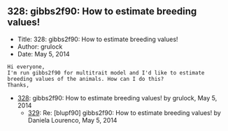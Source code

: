 ## 328: gibbs2f90: How to estimate breeding values!

- Title: 328: gibbs2f90: How to estimate breeding values!
- Author: grulock
- Date: May 5, 2014

```
Hi everyone,
I'm run gibbs2f90 for multitrait model and I'd like to estimate breeding values of the animals. How can I do this?
Thanks, 
```

- [328](0328.md): gibbs2f90: How to estimate breeding values! by grulock, May 5, 2014
    - [329](0329.md): Re: [blupf90] gibbs2f90: How to estimate breeding values! by Daniela Lourenco, May 5, 2014
